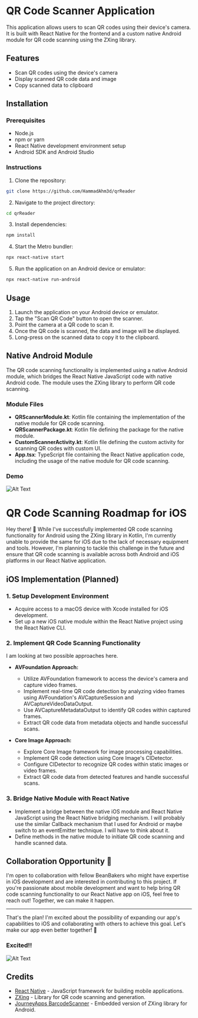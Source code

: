 # QR Code Scanner Application

This application allows users to scan QR codes using their device's camera. It is built with React Native for the frontend and a custom native Android module for QR code scanning using the ZXing library.

## Features

- Scan QR codes using the device's camera
- Display scanned QR code data and image
- Copy scanned data to clipboard

## Installation

### Prerequisites

- Node.js
- npm or yarn
- React Native development environment setup
- Android SDK and Android Studio

### Instructions

1. Clone the repository:

```bash
git clone https://github.com/HammadAhm3d/qrReader
```

2. Navigate to the project directory:

```bash
cd qrReader
```

3. Install dependencies:

```bash
npm install
```

4. Start the Metro bundler:

```bash
npx react-native start
```

5. Run the application on an Android device or emulator:

```bash
npx react-native run-android
```

## Usage

1. Launch the application on your Android device or emulator.
2. Tap the "Scan QR Code" button to open the scanner.
3. Point the camera at a QR code to scan it.
4. Once the QR code is scanned, the data and image will be displayed.
5. Long-press on the scanned data to copy it to the clipboard.

## Native Android Module

The QR code scanning functionality is implemented using a native Android module, which bridges the React Native JavaScript code with native Android code. The module uses the ZXing library to perform QR code scanning.

### Module Files

- **QRScannerModule.kt**: Kotlin file containing the implementation of the native module for QR code scanning.
- **QRScannerPackage.kt**: Kotlin file defining the package for the native module.
- **CustomScannerActivity.kt**: Kotlin file defining the custom activity for scanning QR codes with custom UI.
- **App.tsx**: TypeScript file containing the React Native application code, including the usage of the native module for QR code scanning.

### Demo

![Alt Text](https://media.giphy.com/media/v1.Y2lkPTc5MGI3NjExYnpyZzNhbGUxbjhjZ3UyaHA2MzJkYWU1OXo5dThjaDNqOG4wb3M2diZlcD12MV9pbnRlcm5hbF9naWZfYnlfaWQmY3Q9Zw/N1xOdclPKwYnr4mlyb/giphy.gif)

# QR Code Scanning Roadmap for iOS

Hey there! 👋 While I've successfully implemented QR code scanning functionality for Android using the ZXing library in Kotlin, I'm currently unable to provide the same for iOS due to the lack of necessary equipment and tools. However, I'm planning to tackle this challenge in the future and ensure that QR code scanning is available across both Android and iOS platforms in our React Native application.

## iOS Implementation (Planned)

### 1. Setup Development Environment

- Acquire access to a macOS device with Xcode installed for iOS development.
- Set up a new iOS native module within the React Native project using the React Native CLI.

### 2. Implement QR Code Scanning Functionality

I am looking at two possible approaches here.

- **AVFoundation Approach:**

  - Utilize AVFoundation framework to access the device's camera and capture video frames.
  - Implement real-time QR code detection by analyzing video frames using AVFoundation's AVCaptureSession and AVCaptureVideoDataOutput.
  - Use AVCaptureMetadataOutput to identify QR codes within captured frames.
  - Extract QR code data from metadata objects and handle successful scans.

- **Core Image Approach:**
  - Explore Core Image framework for image processing capabilities.
  - Implement QR code detection using Core Image's CIDetector.
  - Configure CIDetector to recognize QR codes within static images or video frames.
  - Extract QR code data from detected features and handle successful scans.

### 3. Bridge Native Module with React Native

- Implement a bridge between the native iOS module and React Native JavaScript using the React Native bridging mechanism. I will probably use the similar Callback mechanism that I used for Android or maybe switch to an eventEmitter technique. I will have to think about it.
- Define methods in the native module to initiate QR code scanning and handle scanned data.

## Collaboration Opportunity 🤝

I'm open to collaboration with fellow BeanBakers who might have expertise in iOS development and are interested in contributing to this project. If you're passionate about mobile development and want to help bring QR code scanning functionality to our React Native app on iOS, feel free to reach out! Together, we can make it happen.

---

That's the plan! I'm excited about the possibility of expanding our app's capabilities to iOS and collaborating with others to achieve this goal. Let's make our app even better together! 🚀

### Excited!!

![Alt Text](https://media.giphy.com/media/v1.Y2lkPTc5MGI3NjExNWtjaGIzeGF3M2Q4NDI4MmNqNHU1NHZoc25qZm04M2R4aXJzcjZnZyZlcD12MV9pbnRlcm5hbF9naWZfYnlfaWQmY3Q9Zw/11sBLVxNs7v6WA/giphy.gif)

## Credits

- [React Native](https://reactnative.dev/) - JavaScript framework for building mobile applications.
- [ZXing](https://github.com/zxing/zxing) - Library for QR code scanning and generation.
- [JourneyApps BarcodeScanner](https://github.com/journeyapps/zxing-android-embedded) - Embedded version of ZXing library for Android.
